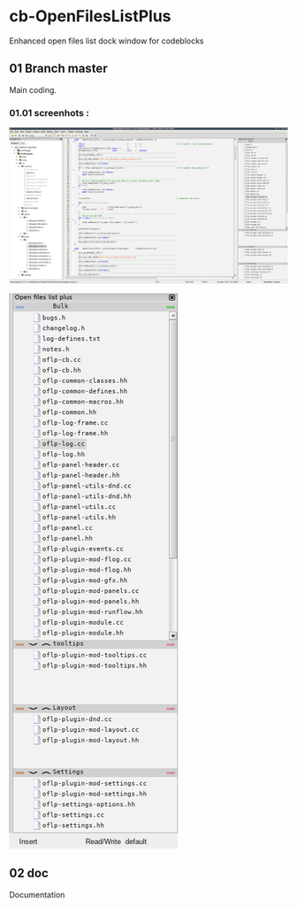 cb-OpenFilesListPlus
====================

Enhanced open files list dock window for codeblocks

## 01 Branch master

Main coding.

### 01.01 screenhots :

![scr-001](https://github.com/earlgrey-bis/cb-OpenFilesListPlus/blob/doc/scr/screenshot-001.png "screenshot-001.png")

![scr-002](https://github.com/earlgrey-bis/cb-OpenFilesListPlus/blob/doc/scr/screenshot-002.png "screenshot-002.png")

## 02 doc

Documentation
